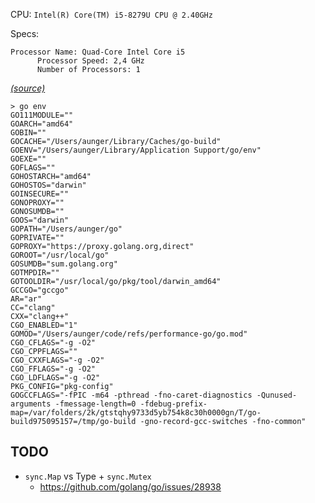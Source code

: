CPU: `Intel(R) Core(TM) i5-8279U CPU @ 2.40GHz`

Specs:

```
Processor Name: Quad-Core Intel Core i5
      Processor Speed: 2,4 GHz
      Number of Processors: 1
```
_[(source)](https://ark.intel.com/content/www/us/en/ark/products/191070/intel-core-i5-8279u-processor-6m-cache-up-to-4-10-ghz.html)_

```console
> go env
GO111MODULE=""
GOARCH="amd64"
GOBIN=""
GOCACHE="/Users/aunger/Library/Caches/go-build"
GOENV="/Users/aunger/Library/Application Support/go/env"
GOEXE=""
GOFLAGS=""
GOHOSTARCH="amd64"
GOHOSTOS="darwin"
GOINSECURE=""
GONOPROXY=""
GONOSUMDB=""
GOOS="darwin"
GOPATH="/Users/aunger/go"
GOPRIVATE=""
GOPROXY="https://proxy.golang.org,direct"
GOROOT="/usr/local/go"
GOSUMDB="sum.golang.org"
GOTMPDIR=""
GOTOOLDIR="/usr/local/go/pkg/tool/darwin_amd64"
GCCGO="gccgo"
AR="ar"
CC="clang"
CXX="clang++"
CGO_ENABLED="1"
GOMOD="/Users/aunger/code/refs/performance-go/go.mod"
CGO_CFLAGS="-g -O2"
CGO_CPPFLAGS=""
CGO_CXXFLAGS="-g -O2"
CGO_FFLAGS="-g -O2"
CGO_LDFLAGS="-g -O2"
PKG_CONFIG="pkg-config"
GOGCCFLAGS="-fPIC -m64 -pthread -fno-caret-diagnostics -Qunused-arguments -fmessage-length=0 -fdebug-prefix-map=/var/folders/2k/gtstqhy9733d5yb754k8c30h0000gn/T/go-build975095157=/tmp/go-build -gno-record-gcc-switches -fno-common"
```

## TODO

- `sync.Map` vs  Type + `sync.Mutex`
  - https://github.com/golang/go/issues/28938
